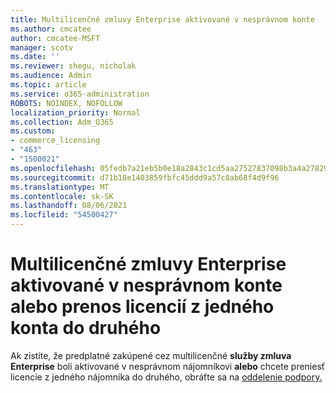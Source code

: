 ```yaml
---
title: Multilicenčné zmluvy Enterprise aktivované v nesprávnom konte
ms.author: cmcatee
author: cmcatee-MSFT
manager: scotv
ms.date: ''
ms.reviewer: shegu, nicholak
ms.audience: Admin
ms.topic: article
ms.service: o365-administration
ROBOTS: NOINDEX, NOFOLLOW
localization_priority: Normal
ms.collection: Adm_O365
ms.custom:
- commerce_licensing
- "463"
- "1500021"
ms.openlocfilehash: 05fedb7a21eb5b0e18a2843c1cd5aa27527837098b3a4a278298d2e92d8da6d3
ms.sourcegitcommit: d71b18e1403859fbfc45ddd9a57c8ab68f4d9f96
ms.translationtype: MT
ms.contentlocale: sk-SK
ms.lasthandoff: 08/06/2021
ms.locfileid: "54500427"
---
```

# <a name="volume-licensing-enterprise-agreement-activated-on-the-wrong-account-or-transferring-licenses-from-one-account-to-another"></a>Multilicenčné zmluvy Enterprise aktivované v nesprávnom konte alebo prenos licencií z jedného konta do druhého

Ak zistíte, že predplatné zakúpené cez multilicenčné **služby zmluva Enterprise** boli aktivované v nesprávnom nájomníkovi **alebo** chcete preniesť licencie z jedného nájomníka do druhého, obráťte sa na [oddelenie podpory.](https://go.microsoft.com/fwlink/p/?linkid=518322) 